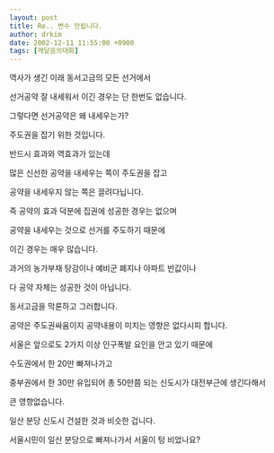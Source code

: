 ```yaml
---
layout: post
title: Re.. 변수 안됩니다.
author: drkim
date: 2002-12-11 11:55:00 +0900
tags: [깨달음의대화]
---
```

역사가 생긴 이래 동서고금의 모든 선거에서
  
선거공약 잘 내세워서 이긴 경우는 단 한번도 없습니다.
  

  
그렇다면 선거공약은 왜 내세우는가?
  
주도권을 잡기 위한 것입니다.
  

  
반드시 효과와 역효과가 있는데
  
많은 신선한 공약을 내세우는 쪽이 주도권을 잡고
  

  
공약을 내세우지 않는 쪽은 끌려다닙니다.
  
즉 공약의 효과 덕분에 집권에 성공한 경우는 없으며
  

  
공약을 내세우는 것으로 선거를 주도하기 때문에
  
이긴 경우는 매우 많습니다.
  

  
과거의 농가부채 탕감이나 예비군 폐지나 아파트 반값이나
  
다 공약 자체는 성공한 것이 아닙니다.
  

  
동서고금을 막론하고 그러합니다.
  
공약은 주도권싸움이지 공약내용이 미치는 영향은 없다시피 합니다.
  

  
서울은 앞으로도 2가지 이상 인구폭발 요인을 안고 있기 때문에
  
수도권에서 한 20만 빠져나가고
  
중부권에서 한 30만 유입되어 총 50만쯤 되는 신도시가 대전부근에 생긴다해서
  
큰 영향없습니다.
  

  
일산 분당 신도시 건설한 것과 비슷한 겁니다.
  
서울시민이 일산 분당으로 빠져나가서 서울이 텅 비었나요?